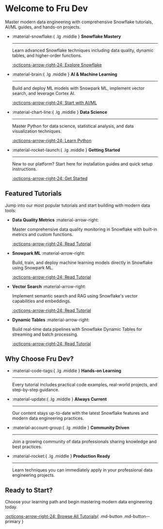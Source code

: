 # Welcome to Fru Dev

Master modern data engineering with comprehensive Snowflake tutorials, AI/ML guides, and hands-on projects.

<div class="grid cards" markdown>

-   :material-snowflake:{ .lg .middle } **Snowflake Mastery**

    ---

    Learn advanced Snowflake techniques including data quality, dynamic tables, and higher-order functions.

    [:octicons-arrow-right-24: Explore Snowflake](tutorials/snowflake/data-quality-metrics.md)

-   :material-brain:{ .lg .middle } **AI & Machine Learning**

    ---

    Build and deploy ML models with Snowpark ML, implement vector search, and leverage Cortex AI.

    [:octicons-arrow-right-24: Start with AI/ML](tutorials/ai-ml/snowpark-ml.md)

-   :material-chart-line:{ .lg .middle } **Data Science**

    ---

    Master Python for data science, statistical analysis, and data visualization techniques.

    [:octicons-arrow-right-24: Learn Python](tutorials/data-science/python-basics.md)

-   :material-rocket-launch:{ .lg .middle } **Getting Started**

    ---

    New to our platform? Start here for installation guides and quick setup instructions.

    [:octicons-arrow-right-24: Get Started](getting-started/installation.md)

</div>

## Featured Tutorials

Jump into our most popular tutorials and start building with modern data tools:

<div class="grid cards" markdown>

-   **Data Quality Metrics** :material-arrow-right:

    Master comprehensive data quality monitoring in Snowflake with built-in metrics and custom functions.

    [:octicons-arrow-right-24: Read Tutorial](tutorials/snowflake/data-quality-metrics.md)

-   **Snowpark ML** :material-arrow-right:

    Build, train, and deploy machine learning models directly in Snowflake using Snowpark ML.

    [:octicons-arrow-right-24: Read Tutorial](tutorials/ai-ml/snowpark-ml.md)

-   **Vector Search** :material-arrow-right:

    Implement semantic search and RAG using Snowflake's vector capabilities and embeddings.

    [:octicons-arrow-right-24: Read Tutorial](tutorials/ai-ml/embeddings-vector-search.md)

-   **Dynamic Tables** :material-arrow-right:

    Build real-time data pipelines with Snowflake Dynamic Tables for streaming and batch processing.

    [:octicons-arrow-right-24: Read Tutorial](tutorials/snowflake/dynamic-tables.md)

</div>

## Why Choose Fru Dev?

<div class="grid cards" markdown>

-   :material-code-tags:{ .lg .middle } **Hands-on Learning**

    ---

    Every tutorial includes practical code examples, real-world projects, and step-by-step guidance.

-   :material-update:{ .lg .middle } **Always Current**

    ---

    Our content stays up-to-date with the latest Snowflake features and modern data engineering practices.

-   :material-account-group:{ .lg .middle } **Community Driven**

    ---

    Join a growing community of data professionals sharing knowledge and best practices.

-   :material-rocket:{ .lg .middle } **Production Ready**

    ---

    Learn techniques you can immediately apply in your professional data engineering projects.

</div>

## Ready to Start?

Choose your learning path and begin mastering modern data engineering today.

[:octicons-arrow-right-24: Browse All Tutorials](tutorials/snowflake/data-quality-metrics.md){ .md-button .md-button--primary }
